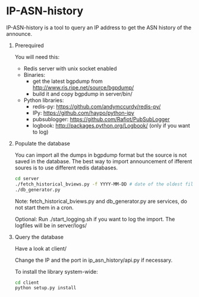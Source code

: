 IP-ASN-history
==============

IP-ASN-history is a tool to query an IP address to get the ASN history of the announce.

1.  Prerequired

    You will need this:

    * Redis server with unix socket enabled
    * Binaries:
        - get the latest bgpdump from http://www.ris.ripe.net/source/bgpdump/
        - build it and copy bgpdump in server/bin/
    * Python libraries:
        - redis-py: https://github.com/andymccurdy/redis-py/
        - IPy: https://github.com/haypo/python-ipy
        - pubsublogger: https://github.com/Rafiot/PubSubLogger
        - logbook: http://packages.python.org/Logbook/ (only if you want to log)

2.  Populate the database

    You can import all the dumps in bgpdump format but the source is not saved in
    the database. The best way to import announcement of ifferent soures is to use
    different redis databases.

    ```bash
    cd server
    ./fetch_historical_bviews.py -f YYYY-MM-DD # date of the oldest file to download
    ./db_generator.py
    ```

    Note: fetch_historical_bviews.py and db_generator.py are services, do not start them in a cron.

    Optional: Run ./start_logging.sh if you want to log the import.
    The logfiles will be in server/logs/

3.  Query the database

    Have a look at client/

    Change the IP and the port in ip_asn_history/api.py if necessary.

    To install the library system-wide:

    ```bash
    cd client
    python setup.py install
    ```
